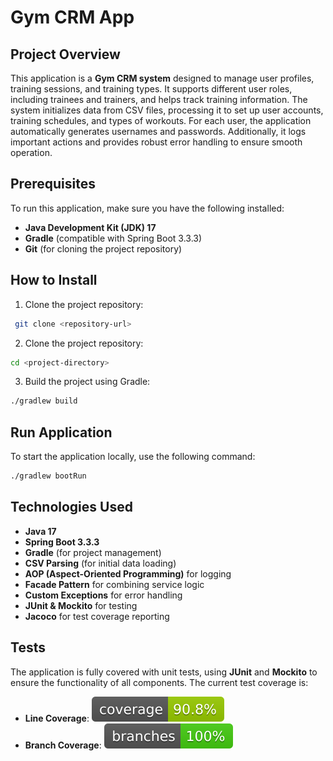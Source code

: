 ﻿# Gym CRM App

## Project Overview
This application is a **Gym CRM system** designed to manage user profiles, training sessions, and training types. It supports different user roles, including trainees and trainers, and helps track training information. The system initializes data from CSV files, processing it to set up user accounts, training schedules, and types of workouts. For each user, the application automatically generates usernames and passwords. Additionally, it logs important actions and provides robust error handling to ensure smooth operation.

## Prerequisites

To run this application, make sure you have the following installed:

- **Java Development Kit (JDK) 17**
- **Gradle** (compatible with Spring Boot 3.3.3)
- **Git** (for cloning the project repository)

## How to Install

1. Clone the project repository:
  ```bash
   git clone <repository-url>
  ```

2. Clone the project repository:
```bash
cd <project-directory>
```

3. Build the project using Gradle:
```bash
./gradlew build
```
## Run Application

To start the application locally, use the following command:
```bash
./gradlew bootRun
```

## Technologies Used

- **Java 17**
- **Spring Boot 3.3.3**
- **Gradle** (for project management)
- **CSV Parsing** (for initial data loading)
- **AOP (Aspect-Oriented Programming)** for logging
- **Facade Pattern** for combining service logic
- **Custom Exceptions** for error handling
- **JUnit & Mockito** for testing
- **Jacoco** for test coverage reporting

## Tests

The application is fully covered with unit tests, using **JUnit** and **Mockito** to ensure the functionality of all components. The current test coverage is:

- **Line Coverage**: ![Coverage](.github/badges/jacoco.svg)
- **Branch Coverage**: ![Branches](.github/badges/branches.svg)




